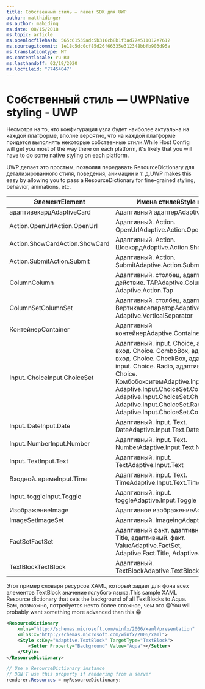 ```yaml
---
title: Собственный стиль — пакет SDK для UWP
author: matthidinger
ms.author: mahiding
ms.date: 08/15/2018
ms.topic: article
ms.openlocfilehash: 565c61535adc5b316cb8b1f3ad77e511012e7612
ms.sourcegitcommit: 1e18c5dc0cf85d26f66335e312348bbfb903d95a
ms.translationtype: MT
ms.contentlocale: ru-RU
ms.lasthandoff: 02/19/2020
ms.locfileid: "77454047"
---
```

# <a name="native-styling---uwp"></a><span data-ttu-id="ee7ab-102">Собственный стиль — UWP</span><span class="sxs-lookup"><span data-stu-id="ee7ab-102">Native styling - UWP</span></span>

<span data-ttu-id="ee7ab-103">Несмотря на то, что конфигурация узла будет наиболее актуальна на каждой платформе, вполне вероятно, что на каждой платформе придется выполнять некоторые собственные стили.</span><span class="sxs-lookup"><span data-stu-id="ee7ab-103">While Host Config will get you most of the way there on each platform, it's likely that you will have to do some native styling on each platform.</span></span> 

<span data-ttu-id="ee7ab-104">UWP делает это простым, позволяя передавать ResourceDictionary для детализированного стиля, поведения, анимации и т. д.</span><span class="sxs-lookup"><span data-stu-id="ee7ab-104">UWP makes this easy by allowing you to pass a ResourceDictionary for fine-grained styling, behavior, animations, etc.</span></span>

| <span data-ttu-id="ee7ab-105">Элемент</span><span class="sxs-lookup"><span data-stu-id="ee7ab-105">Element</span></span> | <span data-ttu-id="ee7ab-106">Имена стилей</span><span class="sxs-lookup"><span data-stu-id="ee7ab-106">Style names</span></span> |
|---|---|
| <span data-ttu-id="ee7ab-107">адаптивекард</span><span class="sxs-lookup"><span data-stu-id="ee7ab-107">AdaptiveCard</span></span> | <span data-ttu-id="ee7ab-108">Адаптивный адаптер</span><span class="sxs-lookup"><span data-stu-id="ee7ab-108">Adaptive.Card</span></span>| 
| <span data-ttu-id="ee7ab-109">Action.OpenUrl</span><span class="sxs-lookup"><span data-stu-id="ee7ab-109">Action.OpenUrl</span></span>  | <span data-ttu-id="ee7ab-110">Адаптивный. Action. OpenUrl</span><span class="sxs-lookup"><span data-stu-id="ee7ab-110">Adaptive.Action.OpenUrl</span></span>  |
| <span data-ttu-id="ee7ab-111">Action.ShowCard</span><span class="sxs-lookup"><span data-stu-id="ee7ab-111">Action.ShowCard</span></span> | <span data-ttu-id="ee7ab-112">Адаптивный. Action. Шовкард</span><span class="sxs-lookup"><span data-stu-id="ee7ab-112">Adaptive.Action.ShowCard</span></span> |
| <span data-ttu-id="ee7ab-113">Action.Submit</span><span class="sxs-lookup"><span data-stu-id="ee7ab-113">Action.Submit</span></span>  | <span data-ttu-id="ee7ab-114">Адаптивный. Action. Submit</span><span class="sxs-lookup"><span data-stu-id="ee7ab-114">Adaptive.Action.Submit</span></span>  |
| <span data-ttu-id="ee7ab-115">Column</span><span class="sxs-lookup"><span data-stu-id="ee7ab-115">Column</span></span> | <span data-ttu-id="ee7ab-116">Адаптивный. столбец, адаптивный. действие. TAP</span><span class="sxs-lookup"><span data-stu-id="ee7ab-116">Adaptive.Column, Adaptive.Action.Tap</span></span> |
| <span data-ttu-id="ee7ab-117">ColumnSet</span><span class="sxs-lookup"><span data-stu-id="ee7ab-117">ColumnSet</span></span> | <span data-ttu-id="ee7ab-118">Адаптивный. столбец, адаптивный. Вертикалсепаратор</span><span class="sxs-lookup"><span data-stu-id="ee7ab-118">Adaptive.ColumnSet, Adaptive.VerticalSeparator</span></span> |
| <span data-ttu-id="ee7ab-119">Контейнер</span><span class="sxs-lookup"><span data-stu-id="ee7ab-119">Container</span></span> | <span data-ttu-id="ee7ab-120">Адаптивный контейнер</span><span class="sxs-lookup"><span data-stu-id="ee7ab-120">Adaptive.Container</span></span>|
| <span data-ttu-id="ee7ab-121">Input. Choice</span><span class="sxs-lookup"><span data-stu-id="ee7ab-121">Input.ChoiceSet</span></span> | <span data-ttu-id="ee7ab-122">Адаптивный. input. Choice, адаптивный вход. Choice. ComboBox, адаптивный вход. Choice. CheckBox, адаптивный. input. Choice. Radio, адаптивный. input. Choice. Комбобокситем</span><span class="sxs-lookup"><span data-stu-id="ee7ab-122">Adaptive.Input.ChoiceSet,  Adaptive.Input.ChoiceSet.ComboBox, Adaptive.Input.ChoiceSet.CheckBox,  Adaptive.Input.ChoiceSet.Radio,  Adaptive.Input.ChoiceSet.ComboBoxItem</span></span> |
| <span data-ttu-id="ee7ab-123">Input. Date</span><span class="sxs-lookup"><span data-stu-id="ee7ab-123">Input.Date</span></span> | <span data-ttu-id="ee7ab-124">Адаптивный. input. Text. Date</span><span class="sxs-lookup"><span data-stu-id="ee7ab-124">Adaptive.Input.Text.Date</span></span>
| <span data-ttu-id="ee7ab-125">Input. Number</span><span class="sxs-lookup"><span data-stu-id="ee7ab-125">Input.Number</span></span> | <span data-ttu-id="ee7ab-126">Адаптивный. input. Text. Number</span><span class="sxs-lookup"><span data-stu-id="ee7ab-126">Adaptive.Input.Text.Number</span></span> |
| <span data-ttu-id="ee7ab-127">Input. Text</span><span class="sxs-lookup"><span data-stu-id="ee7ab-127">Input.Text</span></span> | <span data-ttu-id="ee7ab-128">Адаптивный. input. Text</span><span class="sxs-lookup"><span data-stu-id="ee7ab-128">Adaptive.Input.Text</span></span> |
| <span data-ttu-id="ee7ab-129">Входной. время</span><span class="sxs-lookup"><span data-stu-id="ee7ab-129">Input.Time</span></span> | <span data-ttu-id="ee7ab-130">Адаптивный. input. Text. Time</span><span class="sxs-lookup"><span data-stu-id="ee7ab-130">Adaptive.Input.Text.Time</span></span> |
| <span data-ttu-id="ee7ab-131">Input. toggle</span><span class="sxs-lookup"><span data-stu-id="ee7ab-131">Input.Toggle</span></span>| <span data-ttu-id="ee7ab-132">Адаптивный. input. toggle</span><span class="sxs-lookup"><span data-stu-id="ee7ab-132">Adaptive.Input.Toggle</span></span>|
| <span data-ttu-id="ee7ab-133">Изображение</span><span class="sxs-lookup"><span data-stu-id="ee7ab-133">Image</span></span>  | <span data-ttu-id="ee7ab-134">Адаптивное изображение</span><span class="sxs-lookup"><span data-stu-id="ee7ab-134">Adaptive.Image</span></span> |
| <span data-ttu-id="ee7ab-135">ImageSet</span><span class="sxs-lookup"><span data-stu-id="ee7ab-135">ImageSet</span></span>  | <span data-ttu-id="ee7ab-136">Адаптивный. Imageing</span><span class="sxs-lookup"><span data-stu-id="ee7ab-136">Adaptive.ImageSet</span></span> |
| <span data-ttu-id="ee7ab-137">FactSet</span><span class="sxs-lookup"><span data-stu-id="ee7ab-137">FactSet</span></span> | <span data-ttu-id="ee7ab-138">Адаптивный факт, адаптивный факт. Title, адаптивный. факт. Value</span><span class="sxs-lookup"><span data-stu-id="ee7ab-138">Adaptive.FactSet, Adaptive.Fact.Title, Adaptive.Fact.Value</span></span> |
| <span data-ttu-id="ee7ab-139">TextBlock</span><span class="sxs-lookup"><span data-stu-id="ee7ab-139">TextBlock</span></span>  | <span data-ttu-id="ee7ab-140">Адаптивный. TextBlock</span><span class="sxs-lookup"><span data-stu-id="ee7ab-140">Adaptive.TextBlock</span></span> |

<span data-ttu-id="ee7ab-141">Этот пример словаря ресурсов XAML, который задает для фона всех элементов TextBlock значение голубого языка.</span><span class="sxs-lookup"><span data-stu-id="ee7ab-141">This sample XAML Resource dictionary that sets the background of all TextBlocks to Aqua.</span></span> <span data-ttu-id="ee7ab-142">Вам, возможно, потребуется нечто более сложное, чем это 😁</span><span class="sxs-lookup"><span data-stu-id="ee7ab-142">You will probably want something more advanced than this 😁</span></span>

```xml
<ResourceDictionary
    xmlns="http://schemas.microsoft.com/winfx/2006/xaml/presentation" 
    xmlns:x="http://schemas.microsoft.com/winfx/2006/xaml">
    <Style x:Key="Adaptive.TextBlock" TargetType="TextBlock">
        <Setter Property="Background" Value="Aqua"></Setter>
    </Style>
</ResourceDictionary>
```
```csharp
// Use a ResourceDictionary instance
// DON'T use this property if rendering from a server
renderer.Resources = myResourceDictionary;
```
